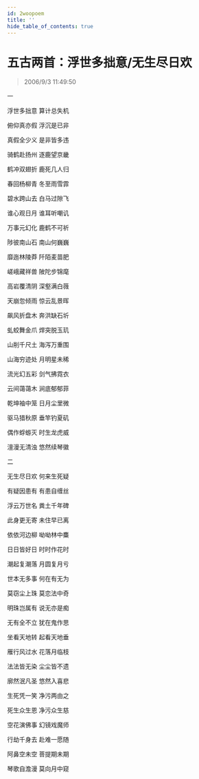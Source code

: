 ```yaml
---
id: 2woopoem
title: ''
hide_table_of_contents: true
---
```


# 五古两首：浮世多拙意/无生尽日欢

> 2006/9/3 11:49:50

<div style={{fontSize: 'xxx-large', fontWeight: 'normal', textAlign: 'center', lineHeight: '250%'}}>
一
</div>

<div style={{fontSize: 'xx-large', fontWeight: 'normal', textAlign: 'center', lineHeight: '100%'}}>

浮世多拙意  算计总失机

俯仰真亦假  浮沉是已非

真假全少义  是非皆多违

骑鹤赴扬州  逐鹿望京畿

鹤冲双翅折  鹿死几人归

春回杨柳青  冬至雨雪霏

碧水跨山去  白马过隙飞

谁心观日月  谁耳听嘲讥

万事元幻化  鹿鹤不可祈

陟彼南山石  南山何巍巍

靡迤林陵莽  阡陌麦苗肥

嵯峨藏祥兽  陂陀步锦麾

高岩覆清阴  深壑满白薇

天崩忽倾雨  惊云乱景晖

飙风折盘木  奔洪缺石圻

虬蛟舞金爪  焊突脱玉玑

山削千尺土  海泻万重围

山海穷迹处  月明星未稀

流光幻五彩  剑气拂霓衣

云间蔼蔼木  涧底郁郁菲

乾坤袖中笼  日月尘里微

驱马猎秋原  垂竿钓夏矶

偶作蜉蝣灭  时生龙虎威

澶漫无清浊  悠然续琴徽
</div> 
 
<div style={{fontSize: 'xxx-large', fontWeight: 'normal', textAlign: 'center', lineHeight: '250%'}}>
二
</div>
 
<div style={{fontSize: 'xx-large', fontWeight: 'normal', textAlign: 'center', lineHeight: '100%'}}>

无生尽日欢  何来生死疑

有疑因患有  有患自缠丝

浮云万世名  粪土千年碑

此身更无寄  未住早已离

依依河边柳  呦呦林中麋

日日皆好日  时时作花时

潮起复潮落  月圆复月亏

世本无多事  何在有无为

莫窃尘上珠  莫恋法中奇

明珠岂属有  说无亦是痴

无有全不立  犹在鬼作思

坐看天地转  起看天地垂

雁行风过水  花落月临枝

法法皆无染  尘尘皆不遗

廓然泯凡圣  悠然入喜悲

生死凭一笑  净污两由之

死生众生恩  净污众生慈

空花演佛事  幻镜戏魔师

行劫千身去  赴难一愿随

阿鼻空未空  菩提期未期

琴歌自澹漫  莫向月中窥
</div>